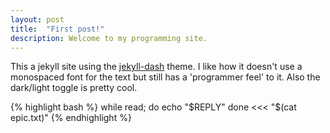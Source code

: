 ```yaml
---
layout: post
title:  "First post!"
description: Welcome to my programming site.
---
```

This a jekyll site using the [jekyll-dash] theme. I like how it doesn't use a monospaced font for the text but still has a 'programmer feel' to it. Also the dark/light toggle is pretty cool.

{% highlight bash %}
while read; do
	echo "$REPLY"
done <<< "$(cat epic.txt)"
{% endhighlight %}

[jekyll-dash]: https://github.com/bitbrain/jekyll-dash